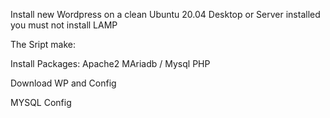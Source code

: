 Install new Wordpress on a clean Ubuntu 20.04 Desktop or Server installed 
you must not install LAMP

The Sript make:

Install Packages:
Apache2
MAriadb / Mysql
PHP

Download WP and Config

MYSQL Config

